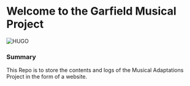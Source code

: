 # Welcome to the Garfield Musical Project

![HUGO](https://github.com/Sycther/garfield-blog/actions/workflows/hugo.yml/badge.svg)

### Summary

This Repo is to store the contents and logs of the Musical Adaptations Project in the form of a website.
